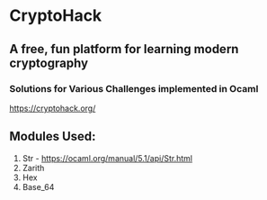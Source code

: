 # CryptoHack
## A free, fun platform for learning modern cryptography
### Solutions for Various Challenges implemented in Ocaml

https://cryptohack.org/


## Modules Used:
1. Str - https://ocaml.org/manual/5.1/api/Str.html
2. Zarith
3. Hex
4. Base_64
